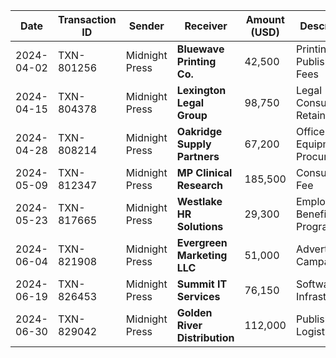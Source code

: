 
| **Date**   | **Transaction ID** | **Sender**     | **Receiver**                  | **Amount (USD)** | **Description**              |
| ---------- | ------------------ | -------------- | ----------------------------- | ---------------- | ---------------------------- |
| 2024-04-02 | TXN-801256         | Midnight Press | **Bluewave Printing Co.**     | 42,500           | Printing & Publishing Fees   |
| 2024-04-15 | TXN-804378         | Midnight Press | **Lexington Legal Group**     | 98,750           | Legal Consultation Retainer  |
| 2024-04-28 | TXN-808214         | Midnight Press | **Oakridge Supply Partners**  | 67,200           | Office Equipment Procurement |
| 2024-05-09 | TXN-812347         | Midnight Press | **MP Clinical Research**      | 185,500          | Consultation Fee             |
| 2024-05-23 | TXN-817665         | Midnight Press | **Westlake HR Solutions**     | 29,300           | Employee Benefits Program    |
| 2024-06-04 | TXN-821908         | Midnight Press | **Evergreen Marketing LLC**   | 51,000           | Advertising Campaigns        |
| 2024-06-19 | TXN-826453         | Midnight Press | **Summit IT Services**        | 76,150           | Software & IT Infrastructure |
| 2024-06-30 | TXN-829042         | Midnight Press | **Golden River Distribution** | 112,000          | Publishing Logistics         |